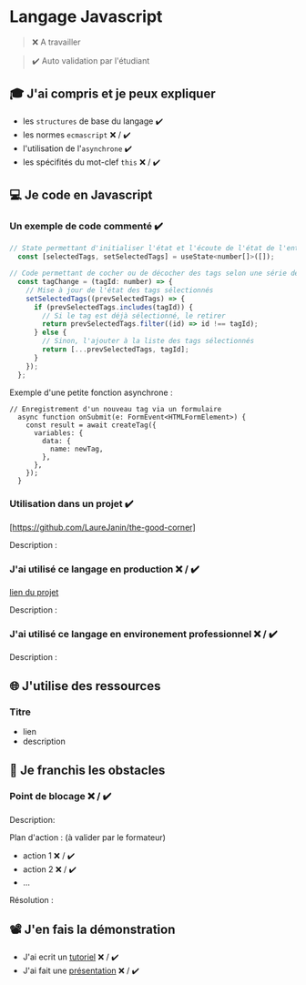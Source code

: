 # Langage Javascript

> ❌ A travailler

> ✔️ Auto validation par l'étudiant

## 🎓 J'ai compris et je peux expliquer

- les `structures` de base du langage  ✔️
- les normes `ecmascript` ❌ / ✔️
- l'utilisation de l'`asynchrone`  ✔️
- les spécifités du mot-clef `this` ❌ / ✔️

## 💻 Je code en Javascript

### Un exemple de code commenté ✔️

```javascript
// State permettant d'initialiser l'état et l'écoute de l'état de l'entité Tags qui est un tableau de tag
  const [selectedTags, setSelectedTags] = useState<number[]>([]);

// Code permettant de cocher ou de décocher des tags selon une série de conditions
  const tagChange = (tagId: number) => {
    // Mise à jour de l'état des tags sélectionnés
    setSelectedTags((prevSelectedTags) => {
      if (prevSelectedTags.includes(tagId)) {
        // Si le tag est déjà sélectionné, le retirer
        return prevSelectedTags.filter((id) => id !== tagId);
      } else {
        // Sinon, l'ajouter à la liste des tags sélectionnés
        return [...prevSelectedTags, tagId];
      }
    });
  };
```
Exemple d'une petite fonction asynchrone :
```
// Enregistrement d'un nouveau tag via un formulaire
  async function onSubmit(e: FormEvent<HTMLFormElement>) {
    const result = await createTag({
      variables: {
        data: {
          name: newTag,
        },
      },
    });
  }
```
### Utilisation dans un projet  ✔️

[https://github.com/LaureJanin/the-good-corner]

Description :

### J'ai utilisé ce langage en production ❌ / ✔️

[lien du projet](...)

Description :

### J'ai utilisé ce langage en environement professionnel ❌ / ✔️

Description :

## 🌐 J'utilise des ressources

### Titre

- lien
- description

## 🚧 Je franchis les obstacles

### Point de blocage ❌ / ✔️

Description:

Plan d'action : (à valider par le formateur)

- action 1 ❌ / ✔️
- action 2 ❌ / ✔️
- ...

Résolution :

## 📽️ J'en fais la démonstration

- J'ai ecrit un [tutoriel](...) ❌ / ✔️
- J'ai fait une [présentation](...) ❌ / ✔️

